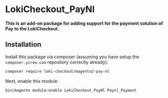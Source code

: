 # LokiCheckout_PayNl

**This is an add-on package for adding support for the payment solution of Pay to the LokiCheckout.**

## Installation
Install this package via composer (assuming you have setup the `composer.yireo.com` repository correctly already):
```bash
composer require loki-checkout/magento2-pay-nl
```

Next, enable this module:
```bash
bin/magento module:enable LokiCheckout_PayNl Paynl_Payment
```


